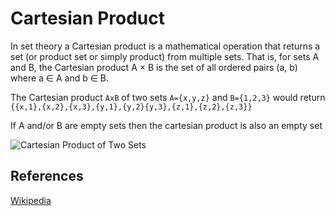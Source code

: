 # Cartesian Product

In set theory a Cartesian product is a mathematical operation that returns a set 
(or product set or simply product) from multiple sets. That is, for sets A and B,
the Cartesian product A × B is the set of all ordered pairs (a, b)
where a ∈ A and b ∈ B. 

The Cartesian product `AxB` of two sets `A={x,y,z}` and `B={1,2,3}` would return `{{x,1},{x,2},{x,3},{y,1},{y,2}{y,3},{z,1},{z,2},{z,3}}`

If A and/or B are empty sets then the cartesian product is also an empty set

![Cartesian Product of Two Sets](https://upload.wikimedia.org/wikipedia/commons/4/4e/Cartesian_Product_qtl1.svg)

## References

[Wikipedia](https://en.wikipedia.org/wiki/Cartesian_product)
